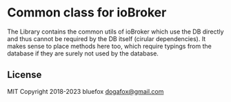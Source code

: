 # Common class for ioBroker
The Library contains the common utils of ioBroker which use the DB directly and thus cannot be required by the DB itself (cirular dependencies).
It makes sense to place methods here too, which require typings from the database if they are surely not used by the database. 

## License
MIT
Copyright 2018-2023 bluefox <dogafox@gmail.com>  
